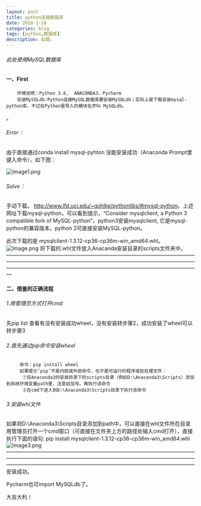```yaml
---
layout: post
title: python连接数据库
date: 2018-1-28
categories: blog
tags: [python,数据库]
description: 如题。
---
```



###### 此处使用MySQL数据库
#### 一、First
        环境说明：Python 3.6,  ANACONDA3，Pycharm
        安装MySQLdb:Python连接MySQL数据库要安装MySQLdb；实际上是下载安装mysql-python库，不过在Python里导入的模块名字叫 MySQLdb。

。


###### Error：


由于直接通过conda install mysql-pyhton 没能安装成功（Anaconda Prompt里键入命令），如下图：


![Image1.png](https://raw.githubusercontent.com/zhzh980/zhzh980.github.io/master/img/p1/Image1.png)


###### Solve：


手动下载。
 <http://www.lfd.uci.edu/~gohlke/pythonlibs/#mysql-python>。上述网址下载mysql-python，可以看到提示，“Consider mysqlclient, a Python 3 compatible fork of MySQL-python”，python3安装mysqlclient, 它是mysql-python的兼容版本。python 2可直接安装MySQL-python。
 
 此次下载的是 mysqlclient-1.3.12-cp36-cp36m-win_amd64.whl。
 ![Image.png](https://raw.githubusercontent.com/zhzh980/zhzh980.github.io/master/img/p1/Image.png)
将下载的.whl文件放入Anacanda安装目录的scripts文件夹中。
—————————————————————————————————————————————————————————————————————————————————————————————————————————————
#### 二、借鉴的正确流程
###### 1.用管理员方式打开cmd
先pip list 查看有没有安装成功wheel，没有安装转步骤2，成功安装了wheel可以转步骤3
###### 2.首先通过pip命令安装wheel
         命令：pip install wheel 
         如果提示’pip’不是内部或外部命令，也不是可运行的程序或批处理文件：
          ①将Anaconda3的安装目录下的scripts目录（例如D:\Anaconda3\Scripts）添加到系统环境变量path里，注意前加号。再执行该命令
          ②在cmd下进入到D:\Anaconda3\Scripts目录下执行该命令

###### 3.安装whl文件
如果将D:\Anaconda3\Scripts目录添加到path中，可以直接在whl文件所在目录用管理员打开一个cmd窗口（可直接在文件夹上方的路径处输入cmd打开），直接执行下面的语句:
pip install mysqlclient-1.3.12-cp36-cp36m-win_amd64.whl
![Image3.png](https://raw.githubusercontent.com/zhzh980/zhzh980.github.io/master/img/p1/Image3.png)
————————————————————————————————————————————————————————————————————————————————————————————————————————————
安装成功。

Pycharm也可import MySQLdb了。

大吉大利！












